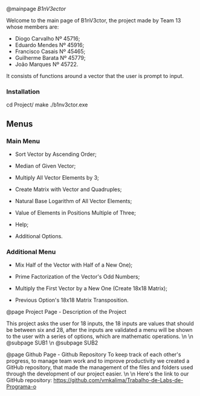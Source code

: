 @mainpage <DFN>B1nV3ector</DFN>

Welcome to the main page of B1nV3ctor, the project made by <c>Team 13</c> whose members are:
* Diogo Carvalho Nº 45716;
* Eduardo Mendes Nº 45916;
* Francisco Casais  Nº 45465;
* Guilherme Barata Nº 45779;
* João Marques Nº 45722.

It consists of functions around a vector that the user is prompt to input.

### Installation
cd Project/
make
./b1nv3ctor.exe

## Menus
### Main Menu

* Sort Vector by Ascending Order;

* Median of Given Vector;

* Multiply All Vector Elements by 3;

* Create Matrix with Vector and Quadruples;

* Natural Base Logarithm of All Vector Elements;

* Value of Elements in Positions Multiple of Three;

* Help;

* Additional Options.

### Additional Menu

* Mix Half of the Vector with Half of a New One);

* Prime Factorization of the Vector's Odd Numbers;

* Multiply the First Vector by a New One (Create 18x18 Matrix);

* Previous Option's 18x18 Matrix Transposition.


@page Project Page - Description of the Project

This project asks the user for 18 inputs, the 18 inputs are values that  should be between six and 28, after the inputs are validated a menu will be shown to the user with a series of options, which are mathematic operations.
 \n \n
@subpage SUB1 \n
@subpage SUB2

@page Github Page - Github Repository
To keep track of each other's progress, to manage team work and to improve productivity we created a GitHub repository, that made the management of the files and folders used through the development of our project easier. \n \n
Here's the link to our GitHub repository:
https://github.com/vmkalima/Trabalho-de-Labs-de-Programa-o
